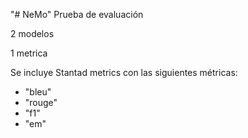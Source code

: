 "# NeMo" 
Prueba de evaluación

2 modelos

1 metrica

Se incluye Stantad metrics con las siguientes métricas:

* "bleu"
* "rouge"
* "f1"
* "em"